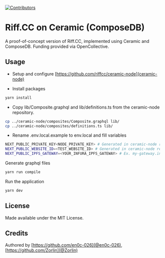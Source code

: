 [![Contributors](https://img.shields.io/opencollective/all/riffcc?style=flat-square)](https://opencollective.com/riffcc)

# Riff.CC on Ceramic (ComposeDB)

A proof-of-concept version of Riff.CC, implemented using Ceramic and ComposeDB. Funding provided via OpenCollective.

## Usage

* Setup and configure [https://github.com/riffcc/ceramic-node](ceramic-node)

* Install packages
```bash
yarn install
```

* Copy lib/Composite.graphql and lib/definitions.ts from the ceramic-node repository.
```bash
cp ../ceramic-node/composites/Composite.graphql lib/
cp ../ceramic-node/composites/definitions.ts lib/
```

* Rename .env.local.example to env.local and fill variables
```bash
NEXT_PUBLIC_PRIVATE_KEY<NODE_PRIVATE_KEY> # Generated in ceramic-node repository via yarn run generate:private-key
NEXT_PUBLIC_WEBSITE_ID=<TEST_WEBSITE_ID> # Generated in ceramic-node repository via yarn run graphql:example-queries
NEXT_PUBLIC_IPFS_GATEWAY=<YOUR_INFURA_IPFS_GATEWAY> # Ex. my-gateway.infura-ipfs.io
```
Generate graphql files

```bash
yarn run compile
```

Run the application
```bash
yarn dev
```

## License
Made available under the MIT License.

## Credits
Authored by [https://github.com/en0c-026](@en0c-026), [https://github.com/Zorlin](@Zorlin)
